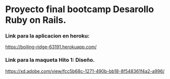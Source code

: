 # Proyecto final bootcamp Desarollo Ruby on Rails.

### Link para la aplicacion en heroku: 
https://boiling-ridge-63191.herokuapp.com/

### Link para la maqueta Hito 1: Diseño.
https://xd.adobe.com/view/fcc5b68c-1271-490b-bb18-8f548361f4a2-a996/
